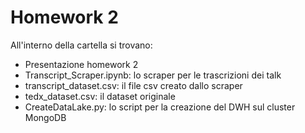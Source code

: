 # Homework 2
All'interno della cartella si trovano:
* Presentazione homework 2
* Transcript_Scraper.ipynb: lo scraper per le trascrizioni dei talk
* transcript_dataset.csv: il file csv creato dallo scraper
* tedx_dataset.csv: il dataset originale
* CreateDataLake.py: lo script per la creazione del DWH sul cluster MongoDB
